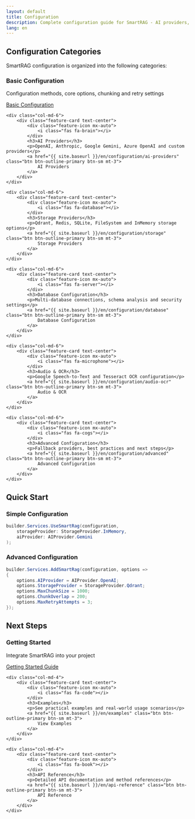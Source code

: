 ```yaml
---
layout: default
title: Configuration
description: Complete configuration guide for SmartRAG - AI providers, storage, databases, and advanced options
lang: en
---
```


## Configuration Categories

SmartRAG configuration is organized into the following categories:

<div class="row g-4 mt-4">
    <div class="col-md-6">
        <div class="feature-card text-center">
            <div class="feature-icon mx-auto">
                <i class="fas fa-cog"></i>
            </div>
            <h3>Basic Configuration</h3>
            <p>Configuration methods, core options, chunking and retry settings</p>
            <a href="{{ site.baseurl }}/en/configuration/basic" class="btn btn-outline-primary btn-sm mt-3">
                Basic Configuration
            </a>
        </div>
    </div>
    
    <div class="col-md-6">
        <div class="feature-card text-center">
            <div class="feature-icon mx-auto">
                <i class="fas fa-brain"></i>
            </div>
            <h3>AI Providers</h3>
            <p>OpenAI, Anthropic, Google Gemini, Azure OpenAI and custom providers</p>
            <a href="{{ site.baseurl }}/en/configuration/ai-providers" class="btn btn-outline-primary btn-sm mt-3">
                AI Providers
            </a>
        </div>
    </div>
    
    <div class="col-md-6">
        <div class="feature-card text-center">
            <div class="feature-icon mx-auto">
                <i class="fas fa-database"></i>
            </div>
            <h3>Storage Providers</h3>
            <p>Qdrant, Redis, SQLite, FileSystem and InMemory storage options</p>
            <a href="{{ site.baseurl }}/en/configuration/storage" class="btn btn-outline-primary btn-sm mt-3">
                Storage Providers
            </a>
        </div>
    </div>
    
    <div class="col-md-6">
        <div class="feature-card text-center">
            <div class="feature-icon mx-auto">
                <i class="fas fa-server"></i>
            </div>
            <h3>Database Configuration</h3>
            <p>Multi-database connections, schema analysis and security settings</p>
            <a href="{{ site.baseurl }}/en/configuration/database" class="btn btn-outline-primary btn-sm mt-3">
                Database Configuration
            </a>
        </div>
    </div>
    
    <div class="col-md-6">
        <div class="feature-card text-center">
            <div class="feature-icon mx-auto">
                <i class="fas fa-microphone"></i>
            </div>
            <h3>Audio & OCR</h3>
            <p>Google Speech-to-Text and Tesseract OCR configuration</p>
            <a href="{{ site.baseurl }}/en/configuration/audio-ocr" class="btn btn-outline-primary btn-sm mt-3">
                Audio & OCR
            </a>
        </div>
    </div>
    
    <div class="col-md-6">
        <div class="feature-card text-center">
            <div class="feature-icon mx-auto">
                <i class="fas fa-cogs"></i>
            </div>
            <h3>Advanced Configuration</h3>
            <p>Fallback providers, best practices and next steps</p>
            <a href="{{ site.baseurl }}/en/configuration/advanced" class="btn btn-outline-primary btn-sm mt-3">
                Advanced Configuration
            </a>
        </div>
    </div>
</div>

## Quick Start

### Simple Configuration

```csharp
builder.Services.UseSmartRag(configuration,
    storageProvider: StorageProvider.InMemory,
    aiProvider: AIProvider.Gemini
);
```

### Advanced Configuration

```csharp
builder.Services.AddSmartRag(configuration, options =>
{
    options.AIProvider = AIProvider.OpenAI;
    options.StorageProvider = StorageProvider.Qdrant;
    options.MaxChunkSize = 1000;
    options.ChunkOverlap = 200;
    options.MaxRetryAttempts = 3;
});
```

## Next Steps

<div class="row g-4 mt-4">
    <div class="col-md-4">
        <div class="feature-card text-center">
            <div class="feature-icon mx-auto">
                <i class="fas fa-rocket"></i>
            </div>
            <h3>Getting Started</h3>
            <p>Integrate SmartRAG into your project</p>
            <a href="{{ site.baseurl }}/en/getting-started" class="btn btn-outline-primary btn-sm mt-3">
                Getting Started Guide
            </a>
        </div>
    </div>
    
    <div class="col-md-4">
        <div class="feature-card text-center">
            <div class="feature-icon mx-auto">
                <i class="fas fa-code"></i>
            </div>
            <h3>Examples</h3>
            <p>See practical examples and real-world usage scenarios</p>
            <a href="{{ site.baseurl }}/en/examples" class="btn btn-outline-primary btn-sm mt-3">
                View Examples
            </a>
        </div>
    </div>
    
    <div class="col-md-4">
        <div class="feature-card text-center">
            <div class="feature-icon mx-auto">
                <i class="fas fa-book"></i>
            </div>
            <h3>API Reference</h3>
            <p>Detailed API documentation and method references</p>
            <a href="{{ site.baseurl }}/en/api-reference" class="btn btn-outline-primary btn-sm mt-3">
                API Reference
            </a>
        </div>
    </div>
</div>